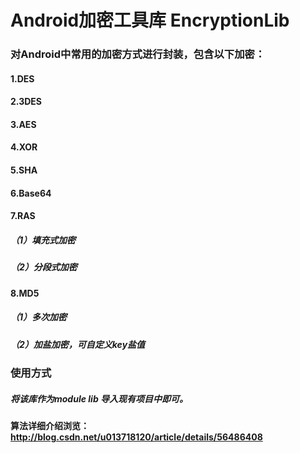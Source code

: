 # Android加密工具库 EncryptionLib
### 对Android中常用的加密方式进行封装，包含以下加密：
#### 1.DES
#### 2.3DES
#### 3.AES
#### 4.XOR 
#### 5.SHA
#### 6.Base64
#### 7.RAS
##### （1）填充式加密
##### （2）分段式加密
#### 8.MD5
##### （1）多次加密
##### （2）加盐加密，可自定义key盐值
### 使用方式
##### 将该库作为module lib 导入现有项目中即可。
#### 算法详细介绍浏览：http://blog.csdn.net/u013718120/article/details/56486408
